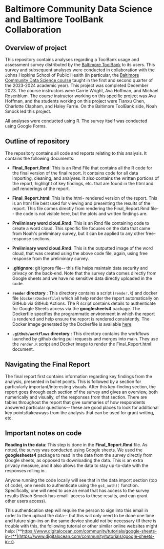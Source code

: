 # Baltimore Community Data Science and Baltimore ToolBank Collaboration

## Overview of project

This repository contains analyses regarding a ToolBank usage and assessment survey distributed by the [Baltimore ToolBank](https://baltimoretoolbank.org/) to its users. This survey and subsequent analyses were conducted in collaboration with the Johns Hopkins School of Public Health (in particular, the [Baltimore Community Data Science course](https://jhudatascience.org/Baltimore_Community_Course/) taught in the first and second quarter of the 2023-2024 academic year). This project was completed December 2023. The course instructors were Carrie Wright, Ava Hoffman, and Michael Rosenblum. The course instructor working on this specific project was Ava Hoffman, and the students working on this project were Tianxu Chen, Charlotte Clapham, and Haley Farrie. On the Baltimore ToolBank side, Noah Smock led this project.

All analyses were conducted using R. The survey itself was conducted using Google Forms.

## Outline of repository

The repository contains all code and reports relating to this analysis. It contains the following documents:

-   **Final_Report.Rmd**: This is an Rmd File that contains all the R code for the final version of the final report. It contains code for all data importing, cleaning, and analyses. It also contains the written portions of the report, highlight of key findings, etc. that are found in the html and pdf renderings of the report.

-   **Final_Report.html**: This is the html- rendered version of the report. This is an html file best used for viewing and presenting the results of the report. This file comes directly from rendering the Final_Report.Rmd file-- the code is not visible here, but the plots and written findings are.

-   **Preliminary word cloud.Rmd**: This is an Rmd file containing code to create a word cloud. This specific file focuses on the data that came from Noah's preliminary survey, but it can be applied to any other free-response sections.

-   **Preliminary word cloud.Rmd**: This is the outputted image of the word cloud, that was created using the above code file, again, using free response from the preliminary survey.

-   **.gitignore**: git ignore file-- this file helps maintain data security and privacy on the back-end. Note that the survey data comes directly from Google sheets and we have no sensitive data directly uploaded in the code.

-   **`render` directory** : This directory contains a script (`render.R`) and docker file (`docker/Dockerfile`) which all help render the report automatically on GitHub via GitHub Actions. The R script contains details to authenticate for Google Sheets access via the **googlesheets4** package. The Dockerfile specifies the programmatic environment in which the report is rendered and help ensure the report is rendered consistently. The Docker image generated by the Dockerfile is available [here](https://hub.docker.com/repository/docker/jhudsl/bcds_toolbank_2023/general).

-   **`.github/workflows` directory** : This directory contains the workflows launched by github during pull requests and merges into main. They use the `render.R` script and Docker image to render the Final_Report.html document.

## Navigating the Final Report

The final report first contains information regarding key findings from the analysis, presented in bullet points. This is followed by a section for particularly important/interesting visuals. After this key-finding section, the report goes through each section of the survey and gives an overview, both numerically and visually, of the responses from that section. There are tables throughout the report that give summaries of how respondents answered particular questions-- these are good places to look for additional key points/takeaways from the analysis that can be used for grant writing, etc.

## Important notes on code

**Reading in the data**: This step is done in the **Final_Report.Rmd** file. As noted, the survey was conducted using Google sheets. We used the **googlesheets4** package to read in the data from the survey directly from Google sheets, as opposed to downloading the data. This is an extra privacy measure, and it also allows the data to stay up-to-date with the responses rolling in. 

Anyone running the code locally will see that in the data import section (top of code), one needs to authenticate using the `gs4_auth()` function. Specifically, one will need to use an email that has access to the survey results (Noah Smock has email- access to these results, and can grant other users access). 

This authentication step will require the person to sign into this email in order to then upload the data-- but this will only need to be done one time and future sign-ins on the same device should not be necessary (If there is trouble with this, the following tutorial or other similar online websites might help: [**https://www.digitalocean.com/community/tutorials/google-sheets-in-r**](https://www.digitalocean.com/community/tutorials/google-sheets-in-r).
